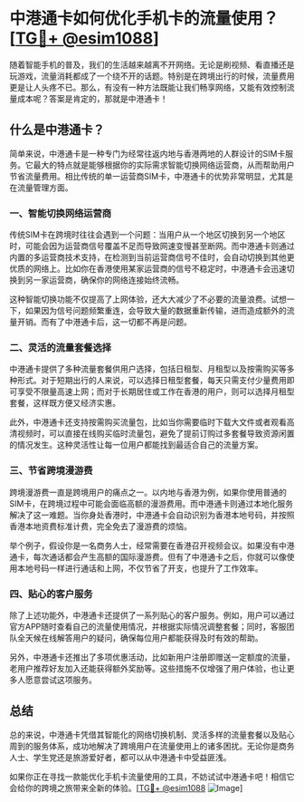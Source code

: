 # 中港通卡如何优化手机卡的流量使用？[[TG💪+ @esim1088](https://t.me/s/esim1088)]

随着智能手机的普及，我们的生活越来越离不开网络。无论是刷视频、看直播还是玩游戏，流量消耗都成了一个绕不开的话题。特别是在跨境出行的时候，流量费用更是让人头疼不已。那么，有没有一种方法既能让我们畅享网络，又能有效控制流量成本呢？答案是肯定的，那就是中港通卡！

## 什么是中港通卡？

简单来说，中港通卡是一种专门为经常往返内地与香港两地的人群设计的SIM卡服务。它最大的特点就是能够根据你的实际需求智能切换网络运营商，从而帮助用户节省流量费用。相比传统的单一运营商SIM卡，中港通卡的优势非常明显，尤其是在流量管理方面。

### 一、智能切换网络运营商

传统SIM卡在跨境时往往会遇到一个问题：当用户从一个地区切换到另一个地区时，可能会因为运营商信号覆盖不足而导致网速变慢甚至断网。而中港通卡则通过内置的多运营商技术支持，在检测到当前运营商信号不佳时，会自动切换到其他更优质的网络上。比如你在香港使用某家运营商的信号不稳定时，中港通卡会迅速切换到另一家运营商，确保你的网络连接始终流畅。

这种智能切换功能不仅提高了上网体验，还大大减少了不必要的流量浪费。试想一下，如果因为信号问题频繁重连，会导致大量的数据重新传输，进而造成额外的流量开销。而有了中港通卡后，这一切都不再是问题。

### 二、灵活的流量套餐选择

中港通卡提供了多种流量套餐供用户选择，包括日租型、月租型以及按需购买等多种形式。对于短期出行的人来说，可以选择日租型套餐，每天只需支付少量费用即可享受不限量高速上网；而对于长期居住或工作在香港的用户，则可以选择月租型套餐，这样既方便又经济实惠。

此外，中港通卡还支持按需购买流量包，比如当你需要临时下载大文件或者观看高清视频时，可以直接在线购买临时流量包，避免了提前订购过多套餐导致资源闲置的情况发生。这种灵活性让每一位用户都能找到最适合自己的流量方案。

### 三、节省跨境漫游费

跨境漫游费一直是跨境用户的痛点之一。以内地与香港为例，如果你使用普通的SIM卡，在跨境过程中可能会面临高额的漫游费用。而中港通卡则通过本地化服务解决了这一难题。当你身处香港时，中港通卡会自动识别为香港本地号码，并按照香港本地资费标准计费，完全免去了漫游费的烦恼。

举个例子，假设你是一名商务人士，经常需要在香港召开视频会议。如果没有中港通卡，每次通话都会产生高额的国际漫游费。但有了中港通卡之后，你就可以像使用本地号码一样进行通话和上网，不仅节省了开支，也提升了工作效率。

### 四、贴心的客户服务

除了上述功能外，中港通卡还提供了一系列贴心的客户服务。例如，用户可以通过官方APP随时查看自己的流量使用情况，并根据实际情况调整套餐；同时，客服团队全天候在线解答用户的疑问，确保每位用户都能获得及时有效的帮助。

另外，中港通卡还推出了多项优惠活动，比如新用户注册即赠送一定额度的流量，老用户推荐好友加入还能获得额外奖励等。这些措施不仅增强了用户体验，也让更多人愿意尝试这项服务。

## 总结

总的来说，中港通卡凭借其智能化的网络切换机制、灵活多样的流量套餐以及贴心周到的服务体系，成功地解决了跨境用户在流量使用上的诸多困扰。无论你是商务人士、学生党还是旅游爱好者，都可以从中港通卡中受益匪浅。

如果你正在寻找一款能优化手机卡流量使用的工具，不妨试试中港通卡吧！相信它会给你的跨境之旅带来全新的体验。[[TG💪+ @esim1088](https://t.me/s/esim1088) ![Image](https://i.postimg.cc/4NQfJmqS/Snipaste-2025-05-13-00-14-12.png)]